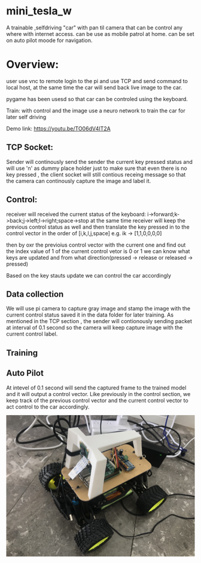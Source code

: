 # mini_tesla_w
A trainable ,selfdriving "car" with pan til camera that can be control any where with internet access.
can be use as mobile patrol at home.
can be set on auto pilot moode for navigation.

# Overview:
user use vnc to remote login to the pi and use TCP and send command to local host, at the same time 
the car will send back live image to the car.

pygame has been usesd so that car can be controled using the keyboard.


Train: 
with control and the image use a neuro network to train the car for later self driving


Demo link:
https://youtu.be/TO06dV4IT2A

## TCP Socket:
Sender will continously send the sender the current key pressed status and will use 'n' as dummy place holder just to make sure that even there is no key pressed , the client socket will still contious receing message so that the camera can continously capture the image and label it.



## Control:
receiver will received the current status of the keyboard:
i->forward;k->back;j->left;l->right;space->stop
at the same time receiver will keep the previous control status as well
and then translate the key pressed in to the control vector in the order of [i,k,l,j,space]
e.g. ik -> [1,1,0,0,0,0]

then by oxr the previoius control vector with the current one and find out the index value of 1 of the current control vetor is 0 or 1 we can know what keys are updated and from what direction(pressed -> release or released -> pressed)

Based on the key stauts update we can control the car accordingly

## Data collection
We will use pi camera to capture gray image and stamp the image with the current control status saved it in the data folder for later training.
As mentioned in the TCP section , the sender will contionously sending packet at interval of 0.1 second so the camera will keep capture image with the current control label.

## Training

## Auto Pilot
At intevel of 0.1 second will send the captured frame to the trained model and it will output a control vector.
Like previously in the control section, we keep track of the previous control vector and the current control vector to act control to the car accordingly.








![alt text](tesla_w_mini.jpg)
